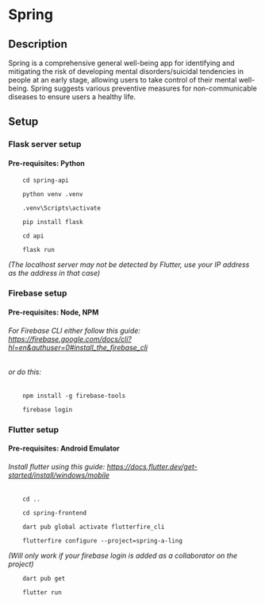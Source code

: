 # Spring
## Description
Spring is a comprehensive general well-being app for identifying and mitigating the risk of developing mental disorders/suicidal tendencies in people at an early stage, allowing users to take control of their mental well-being. Spring suggests various preventive measures for non-communicable diseases to ensure users a healthy life.

## Setup
### Flask server setup
#### Pre-requisites: Python
```
    cd spring-api
```
```
    python venv .venv
```
```
    .venv\Scripts\activate
```
```
    pip install flask
```
```
    cd api
```
```
    flask run
```
*(The localhost server may not be detected by Flutter, use your IP address as the address in that case)*

### Firebase setup
#### Pre-requisites: Node, NPM
###### For Firebase CLI either follow this guide: https://firebase.google.com/docs/cli?hl=en&authuser=0#install_the_firebase_cli
###### or do this:

```
    npm install -g firebase-tools
```
```
    firebase login
```

### Flutter setup
#### Pre-requisites: Android Emulator
###### Install flutter using this guide: https://docs.flutter.dev/get-started/install/windows/mobile
```
    cd ..
```
```
    cd spring-frontend
```
```
    dart pub global activate flutterfire_cli
```
```
    flutterfire configure --project=spring-a-ling
```
*(Will only work if your firebase login is added as a collaborator on the project)*
```
    dart pub get
```
```
    flutter run
```
